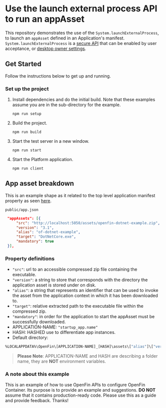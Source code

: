 # Use the launch external process API to run an appAsset

This repository demonstrates the use of the `System.launchExternalProcess`, to launch an `appAsset` defined in an Application's manifest. `System.launchExternalProcess` is a [secure API][1] that can be enabled by user acceptance, or [desktop owner settings][2].

[1]: https://developers.openfin.co/of-docs/docs/api-security "Read more on secure api here"
[2]: https://developers.openfin.co/of-docs/docs/desktop-owner-settings "Read more on desktop owner settings here"

## Get Started

Follow the instructions below to get up and running.

### Set up the project

1. Install dependencies and do the initial build. Note that these examples assume you are in the sub-directory for the example.

   ```shell
   npm run setup
   ```

2. Build the project.

   ```shell
   npm run build
   ```

3. Start the test server in a new window.

   ```shell
   npm run start
   ```

4. Start the Platform application.

   ```shell
   npm run client
   ```

## App asset breakdown

This is an example shape as it related to the top level application manifest property as seen [here](https://developers.openfin.co/of-docs/docs/application-configuration#section-appassets-properties).

`public/app.json`

```json
 "appAssets": [{
     "src": "http://localhost:5050/assets/openfin-dotnet-example.zip",
     "version": "3.1",
     "alias": "of-dotnet-example",
     "target": "DotNetCore.exe",
     "mandatory": true
 }],
```

### Property definitions

- `"src"`: url to an accessible compressed zip file containing the executable.
- `"version"`: a string to store that corresponds with the directory the application asset is stored under on disk.
- `"alias"`: a string that represents an identifier that can be used to invoke the asset from the application context in which it has been downloaded to.
- `"target"`: relative extracted path to the executable file within the compressed zip.
- `"mandatory"`: in order for the application to start the appAsset must be successfully downloaded.
- APPLICATION-NAME: `"startup_app.name"`
- HASH: HASHED use to differentiate app instances.
- Default directory:

```bash
%LOCALAPPDATA%\OpenFin\[APPLICATION-NAME]_[HASH]\assets\["alias"]\["version"]
```

> **Please Note**: APPLICATION-NAME and HASH are describing a folder name, they are **NOT** environment variables.

### A note about this example

This is an example of how to use OpenFin APIs to configure OpenFin Container. Its purpose is to provide an example and suggestions. **DO NOT** assume that it contains production-ready code. Please use this as a guide and provide feedback. Thanks!
